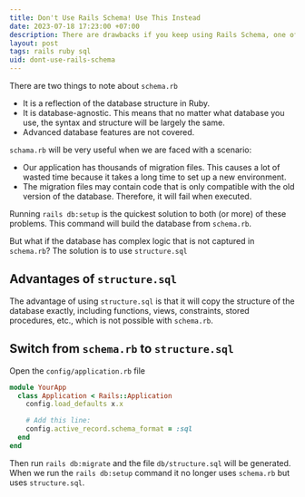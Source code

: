 ```yaml
---
title: Don't Use Rails Schema! Use This Instead
date: 2023-07-18 17:23:00 +07:00
description: There are drawbacks if you keep using Rails Schema, one of which is that the database may not be consistent. I will explain in detail here
layout: post
tags: rails ruby sql
uid: dont-use-rails-schema
---
```


There are two things to note about `schema.rb`

- It is a reflection of the database structure in Ruby.
- It is database-agnostic. This means that no matter what database you use, the syntax and structure will be largely the same.
- Advanced database features are not covered.

`schama.rb` will be very useful when we are faced with a scenario:

- Our application has thousands of migration files. This causes a lot of wasted time because it takes a long time to set up a new environment.
- The migration files may contain code that is only compatible with the old version of the database. Therefore, it will fail when executed.

Running `rails db:setup` is the quickest solution to both (or more) of these problems. This command will build the database from `schema.rb`.

But what if the database has complex logic that is not captured in `schema.rb`? The solution is to use `structure.sql`

## Advantages of `structure.sql`
The advantage of using `structure.sql` is that it will copy the structure of the database exactly, including functions, views, constraints, stored procedures, etc., which is not possible with `schema.rb`.

## Switch from `schema.rb` to `structure.sql`

Open the `config/application.rb` file

```ruby
module YourApp
  class Application < Rails::Application
    config.load_defaults x.x

    # Add this line:
    config.active_record.schema_format = :sql
  end
end
```

Then run `rails db:migrate` and the file `db/structure.sql` will be generated. When we run the `rails db:setup` command it no longer uses `schema.rb` but uses `structure.sql`.
